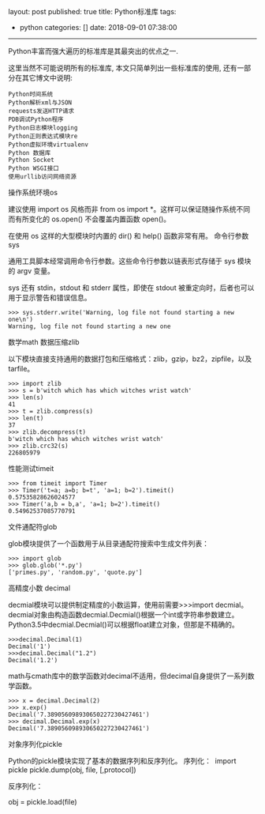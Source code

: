 layout: post
published: true
title: Python标准库
tags:
  - python
categories: []
date: 2018-09-01 07:38:00
---
Python丰富而强大遍历的标准库是其最突出的优点之一.

这里当然不可能说明所有的标准库, 本文只简单列出一些标准库的使用, 还有一部分在其它博文中说明:

    Python时间系统
    Python解析xml与JSON
    requests发送HTTP请求
    PDB调试Python程序
    Python日志模块logging
    Python正则表达式模块re
    Python虚拟环境virtualenv
    Python 数据库
    Python Socket
    Python WSGI接口
    使用urllib访问网络资源

操作系统环境os

建议使用 import os 风格而非 from os import *。这样可以保证随操作系统不同而有所变化的 os.open() 不会覆盖内置函数 open()。

在使用 os 这样的大型模块时内置的 dir() 和 help() 函数非常有用。
命令行参数sys

通用工具脚本经常调用命令行参数。这些命令行参数以链表形式存储于 sys 模块的 argv 变量。

sys 还有 stdin，stdout 和 stderr 属性，即使在 stdout 被重定向时，后者也可以用于显示警告和错误信息。

    >>> sys.stderr.write('Warning, log file not found starting a new one\n')
    Warning, log file not found starting a new one

数学math
数据压缩zlib

以下模块直接支持通用的数据打包和压缩格式：zlib，gzip，bz2，zipfile，以及 tarfile。

    >>> import zlib
    >>> s = b'witch which has which witches wrist watch'
    >>> len(s)
    41
    >>> t = zlib.compress(s)
    >>> len(t)
    37
    >>> zlib.decompress(t)
    b'witch which has which witches wrist watch'
    >>> zlib.crc32(s)
    226805979

性能测试timeit

    >>> from timeit import Timer
    >>> Timer('t=a; a=b; b=t', 'a=1; b=2').timeit()
    0.57535828626024577
    >>> Timer('a,b = b,a', 'a=1; b=2').timeit()
    0.54962537085770791

文件通配符glob

glob模块提供了一个函数用于从目录通配符搜索中生成文件列表：

    >>> import glob
    >>> glob.glob('*.py')
    ['primes.py', 'random.py', 'quote.py']  

高精度小数 decimal

decmial模块可以提供制定精度的小数运算，使用前需要>>>import decmial。decmial对象由构造函数decmial.Decmial()根据一个int或字符串参数建立。Python3.5中decmial.Decmial()可以根据float建立对象，但那是不精确的。

    >>>decimal.Decimal(1)
    Decimal('1')
    >>>decimal.Decimal("1.2")
    Decimal('1.2')

math与cmath库中的数学函数对decimal不适用，但decimal自身提供了一系列数学函数。

    >>> x = decimal.Decimal(2)
    >>> x.exp()
    Decimal('7.389056098930650227230427461')
    >>> decimal.Decimal.exp(x)
    Decimal('7.389056098930650227230427461')

对象序列化pickle

Python的pickle模块实现了基本的数据序列和反序列化。
序列化：
​
import pickle
pickle.dump(obj, file, [,protocol])

反序列化：

obj = pickle.load(file)